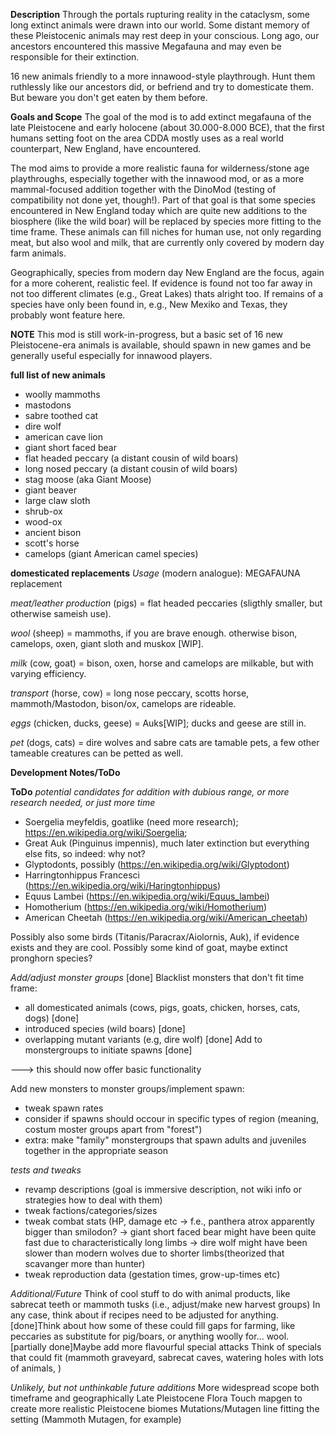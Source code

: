 **Description**
Through the portals rupturing reality in the cataclysm, some long extinct animals were drawn into our world. Some distant memory of these Pleistocenic animals may rest deep in your conscious. Long ago, our ancestors encountered this massive Megafauna and may even be responsible for their extinction. 

16 new animals friendly to a more innawood-style playthrough. Hunt them ruthlessly like our ancestors did, or befriend and try to domesticate them. But beware you don't get eaten by them before.


**Goals and Scope**
The goal of the mod is to add extinct megafauna of the late Pleistocene and early holocene (about 30.000-8.000 BCE), that the first humans setting foot on the area CDDA mostly uses as a real world counterpart, New England, have encountered.

The mod aims to provide a more realistic fauna for wilderness/stone age playthroughs, especially together with the innawood mod, or as a more mammal-focused addition together with the DinoMod (testing of compatibility not done yet, though!). Part of that goal is that some species encountered in New England today which are quite new additions to the biosphere (like the wild boar) will be replaced by species more fitting to the time frame. These animals can fill niches for human use, not only regarding meat, but also wool and milk, that are currently only covered by modern day farm animals.

Geographically, species from modern day New England are the focus, again for a more coherent, realistic feel. If evidence is found not too far away in not too different climates (e.g., Great Lakes) thats alright too. If remains of a species have only been found in, e.g., New Mexiko and Texas, they probably wont feature here.

**NOTE**
This mod is still work-in-progress, but a basic set of 16 new Pleistocene-era animals is available, should spawn in new games and be generally useful especially for innawood players.

**full list of new animals**
- woolly mammoths
- mastodons
- sabre toothed cat
- dire wolf
- american cave lion
- giant short faced bear
- flat headed peccary (a distant cousin of wild boars)
- long nosed peccary (a distant cousin of wild boars)
- stag moose (aka Giant Moose)
- giant beaver
- large claw sloth
- shrub-ox
- wood-ox
- ancient bison 
- scott's horse
- camelops (giant American camel species)

**domesticated replacements**
*Usage* (modern analogue): MEGAFAUNA replacement

*meat/leather production* (pigs) = flat headed peccaries (sligthly smaller, but otherwise sameish use).

*wool* (sheep) = mammoths, if you are brave enough. otherwise bison, camelops, oxen, giant sloth and muskox [WIP].

*milk* (cow, goat) = bison, oxen, horse and camelops are milkable, but with varying efficiency.

*transport* (horse, cow) = long nose peccary, scotts horse, mammoth/Mastodon, bison/ox, camelops are rideable.

*eggs* (chicken, ducks, geese) = Auks[WIP]; ducks and geese are still in.

*pet* (dogs, cats) = dire wolves and sabre cats are tamable pets, a few other tameable creatures can be petted as well.


**Development Notes/ToDo**

**ToDo**
*potential candidates for addition with dubious range, or more research needed, or just more time*
- Soergelia meyfeldis, goatlike (need more research); https://en.wikipedia.org/wiki/Soergelia;
- Great Auk (Pinguinus impennis), much later extinction but everything else fits, so indeed: why not?
- Glyptodonts, possibly (https://en.wikipedia.org/wiki/Glyptodont)
- Harringtonhippus Francesci (https://en.wikipedia.org/wiki/Haringtonhippus)
- Equus Lambei (https://en.wikipedia.org/wiki/Equus_lambei)
- Homotherium (https://en.wikipedia.org/wiki/Homotherium)
- American Cheetah (https://en.wikipedia.org/wiki/American_cheetah)

Possibly also some birds (Titanis/Paracrax/Aiolornis, Auk), if evidence exists and they are cool.
Possibly some kind of goat, maybe extinct pronghorn species?

*Add/adjust monster groups* [done]
Blacklist monsters that don't fit time frame:
- all domesticated animals (cows, pigs, goats, chicken, horses, cats, dogs) [done]
- introduced species (wild boars) [done]
- overlapping mutant variants (e.g, dire wolf) [done]
Add to monstergroups to initiate spawns [done]

---> this should now offer basic functionality

Add new monsters to monster groups/implement spawn:
- tweak spawn rates
- consider if spawns should occour in specific types of region (meaning, costum moster groups apart from "forest")
- extra: make "family" monstergroups that spawn adults and juveniles together in the appropriate season


*tests and tweaks*
- revamp descriptions (goal is immersive description, not wiki info or strategies how to deal with them)
- tweak factions/categories/sizes
- tweak combat stats (HP, damage etc 
    -> f.e., panthera atrox apparently bigger than smilodon?
    -> giant short faced bear might have been quite fast due to characteristically long limbs
    -> dire wolf might have been slower than modern wolves due to shorter limbs(theorized that scavanger more than hunter)
- tweak reproduction data (gestation times, grow-up-times etc)

*Additional/Future*
Think of cool stuff to do with animal products, like sabrecat teeth or mammoth tusks (i.e., adjust/make new harvest groups)
In any case, think about if recipes need to be adjusted for anything.
[done]Think about how some of these could fill gaps for farming, like peccaries as substitute for pig/boars, or anything woolly for... wool.
[partially done]Maybe add more flavourful special attacks
Think of specials that could fit (mammoth graveyard, sabrecat caves, watering holes with lots of animals, )

*Unlikely, but not unthinkable future additions*
More widespread scope both timeframe and geographically
Late Pleistocene Flora
Touch mapgen to create more realistic Pleistocene biomes
Mutations/Mutagen line fitting the setting (Mammoth Mutagen, for example)